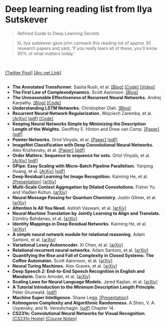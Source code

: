# Deep learning reading list from Ilya Sutskever
> Refined Guide to Deep Learning Secrets

> til, Ilya sutskever gave john carmack this reading list of approx 30 research papers and said, ‘If you really learn all of these, you’ll know 90% of what matters today.’
<br>

[[Twitter Post]](https://twitter.com/keshavchan/status/1787861946173186062) [[Arc.net Link]](https://arc.net/folder/D0472A20-9C20-4D3F-B145-D2865C0A9FEE)
<br>

## 

- **The Annotated Transformer.** Sasha Rush, et al. [[Blog]](https://nlp.seas.harvard.edu/annotated-transformer/) [[Code]](https://github.com/harvardnlp/annotated-transformer/) [[Video]](https://youtu.be/_wlrvtYzXYw?si=z1MRZ3LTtKIiFj13)
- **The First Law of Complexodynamics.** Scott Aaronson. [[Blog]](https://scottaaronson.blog/?p=762)
- **The Unreasonable Effectiveness of Recurrent Neural Networks.** Andrej Karpathy. [[Blog]](https://karpathy.github.io/2015/05/21/rnn-effectiveness/) [[Code]](https://github.com/karpathy/char-rnn)
- **Understanding LSTM Networks.** Christopher Olah. [[Blog]](https://colah.github.io/posts/2015-08-Understanding-LSTMs/)
- **Recurrent Neural Network Regularization.** Wojciech Zaremba, et al. [[ArXiv]](https://arxiv.org/abs/1409.2329) [[pdf]](https://arxiv.org/pdf/1409.2329) [[Code]](https://github.com/wojzaremba/lstm)
- **Keeping Neural Networks Simple by Minimizing the Description Length of the Weights.** Geoffrey E. Hinton and Drew van Camp. [[Paper]](https://dl.acm.org/doi/10.1145/168304.168306) [[pdf]](https://www.cs.toronto.edu/~hinton/absps/colt93.pdf)
- **Pointer Networks.** Oriol Vinyals, et al. [[Paper]](https://papers.nips.cc/paper/5866-pointer-networks) [[pdf]](https://arxiv.org/pdf/1506.03134)
- **ImageNet Classification with Deep Convolutional Neural Networks.** Alex Krizhevsky, et al. [[Paper]](https://papers.nips.cc/paper/4824-imagenet-classification-with-deep-convolutional-neural-networks) [[pdf]](https://papers.nips.cc/paper/4824-imagenet-classification-with-deep-convolutional-neural-networks.pdf)
- **Order Matters: Sequence to sequence for sets.** Oriol Vinyals, et al. [[ArXiv]](https://arxiv.org/abs/1511.06391) [[pdf]](https://arxiv.org/pdf/1511.06391)
- **GPipe: Easy Scaling with Micro-Batch Pipeline Parallelism.** Yanping Huang, et al. [[ArXiv]](https://arxiv.org/abs/1811.06965) [[pdf]](https://arxiv.org/pdf/1811.06965)
- **Deep Residual Learning for Image Recognition.** Kaiming He, et al. [[Presentation]](https://kaiminghe.github.io/cvpr16resnet/cvpr2016_deep_residual_learning_kaiminghe.pdf) [[arXiv]](https://arxiv.org/abs/1512.03385)
- **Multi-Scale Context Aggregation by Dilated Convolutions.** Fisher Yu and Vladlen Koltun. [[arXiv]](https://arxiv.org/abs/1511.07122)
- **Neural Message Passing for Quantum Chemistry.** Justin Gilmer, et al. [[arXiv]](https://arxiv.org/abs/1704.01212)
- **Attention Is All You Need.** Ashish Vaswani, et al. [[arXiv]](https://arxiv.org/abs/1706.03762)
- **Neural Machine Translation by Jointly Learning to Align and Translate.** Dzmitry Bahdanau, et al. [[arXiv]](https://arxiv.org/abs/1409.0473)
- **Identity Mappings in Deep Residual Networks.** Kaiming He, et al. [[arXiv]](https://arxiv.org/abs/1603.05027)
- **A simple neural network module for relational reasoning.** Adam Santoro, et al. [[arXiv]](https://arxiv.org/abs/1706.01427)
- **Variational Lossy Autoencoder.** Xi Chen, et al. [[arXiv]](https://arxiv.org/abs/1611.02731)
- **Relational recurrent neural networks.** Adam Santoro, et al. [[arXiv]](https://arxiv.org/abs/1806.01822)
- **Quantifying the Rise and Fall of Complexity in Closed Systems: The Coffee Automaton.** Scott Aaronson, et al. [[arXiv]](https://arxiv.org/abs/1405.6903)
- **Neural Turing Machines.** Alex Graves, et al. [[arXiv]](https://arxiv.org/abs/1410.5401)
- **Deep Speech 2: End-to-End Speech Recognition in English and Mandarin.** Dario Amodei, et al. [[arXiv]](https://arxiv.org/abs/1512.02595)
- **Scaling Laws for Neural Language Models.** Jared Kaplan, et al. [[arXiv]](https://arxiv.org/abs/2001.08361)
- **A Tutorial Introduction to the Minimum Description Length Principle.** Peter Grunwald. [[pdf]](https://arxiv.org/pdf/math/0406077)
- **Machine Super Intelligence.** Shane Legg. [[Presentation]](https://pdfs.semanticscholar.org/e758/b579456545f8691bbadaf26bcd3b536c7172.pdf)
- **Kolmogorov Complexity and Algorithmic Randomness.** A.Shen, V. A. Uspensky, and N. Vereshchagin. [[pdf]](https://www.lirmm.fr/~ashen/kolmbook-eng-scan.pdf) Chapter 14.
- **CS231n: Convolutional Neural Networks for Visual Recognition.** [[CS231n Home]](https://cs231n.stanford.edu/) [[Course Notes]](https://cs231n.github.io/)
